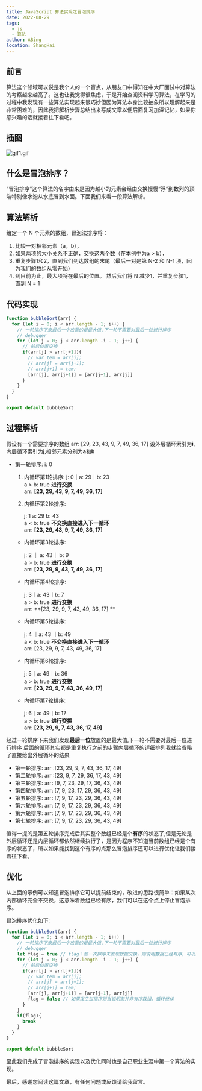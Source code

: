```yaml
---
title: JavaScript 算法实现之冒泡排序
date: 2022-08-29
tags:
  - js
  - 算法
author: ABing
location: ShangHai
---
```

## 前言
算法这个领域可以说是我个人的一个盲点，从朋友口中得知在中大厂面试中对算法的考察越来越高了。这也让我觉得很焦虑，于是开始查阅资料学习算法，在学习的过程中我发现有一些算法实现起来很巧妙但因为算法本身比较抽象所以理解起来是非常困难的，因此我把解析步骤总结出来写成文章以便后面复习加深记忆，如果你感兴趣的话就接着往下看吧。

## 插图

![gif1.gif](https://p3-juejin.byteimg.com/tos-cn-i-k3u1fbpfcp/c77e7553a8d14d098f6b564d9ed41369~tplv-k3u1fbpfcp-watermark.image?)

## 什么是冒泡排序？

“冒泡排序”这个算法的名字由来是因为越小的元素会经由交换慢慢“浮”到数列的顶端特别像水泡从水底冒到水面。下面我们来看一段算法解析。
## 算法解析

给定一个 N 个元素的数组，冒泡法排序将：

1. 比较一对相邻元素（a，b），
2. 如果两项的大小关系不正确，交换这两个数（在本例中为a > b），
3. 重复步骤1和2，直到我们到达数组的末尾（最后一对是第 N-2 和 N-1 项，因为我们的数组从零开始）
4. 到目前为止，最大项将在最后的位置。 然后我们将 N 减少1，并重复步骤1，直到 N = 1

## 代码实现
```js
function bubbleSort(arr) {
  for (let i = 0; i < arr.length - 1; i++) {
    // 一轮排序下来最后一个放置的是最大值,下一轮不需要对最后一位进行排序
    // debugger
    for (let j = 0; j < arr.length -i - 1; j++) {
      // 前后位置交换
      if(arr[j] > arr[j+1]){
        // var tem = arr[j];
        // arr[j] = arr[j+1];
        // arr[j+1] = tem;
        [arr[j], arr[j+1]] = [arr[j+1], arr[j]] 
      }
    }
  }
}

export default bubbleSort
```
## 过程解析

假设有一个需要排序的数组 arr: [29, 23, 43, 9, 7, 49, 36, 17]
设外层循环索引为**i**,内层循环索引为**j**,相邻元素分别为**a**和**b**
- 第一轮排序:
  i: 0
  1. 内循环第1轮排序:
      j: 0｜a: 29｜b: 23    
      a > b: true **进行交换** <br/>
      arr: **[23, 29, 43, 9, 7, 49, 36, 17]**
  2. 内循环第2轮排序:
      
      j: 1 a: 29 b: 43    
      a < b: true **不交换直接进入下一循环**<br/>
      arr: **[23, 29, 43, 9, 7, 49, 36, 17]**
  - 内循环第3轮排序:
      
      j: 2 ｜ a: 43｜ b: 9  
      a > b: true **进行交换** <br/>
      arr: **[23, 29, 9, 43, 7, 49, 36, 17]**
  - 内循环第4轮排序:
      
      j: 3｜a: 43｜b: 7  
      a > b: true **进行交换** <br/>
      arr: **[23, 29, 9, 7, 43, 49, 36, 17] **   
  - 内循环第5轮排序:
      
      j: 4 ｜a: 43 ｜b: 49  
      a < b: true **不交换直接进入下一循环**<br/>
      arr: [23, 29, 9, 7, 43, 49, 36, 17] 
  - 内循环第6轮排序:
      
      j: 5｜a: 49｜b: 36  <br/>
      a > b: true **进行交换** <br/>
      arr: **[23, 29, 9, 7, 43, 36, 49, 17]** 
  - 内循环第7轮排序:
      
      j: 6｜a: 49｜b: 17  
      a > b: true **进行交换** <br/>
      arr: **[23, 29, 9, 7, 43, 36, 17, 49]** 

经过一轮排序下来我们发现**最后一位**放置的是最大值,下一轮不需要对最后一位进行排序
后面的循环其实都是重复执行之前的步骤内层循环的详细排列我就给省略了直接给出外层循环的结果

- 第一轮排序: arr :[23, 29, 9, 7, 43, 36, 17, 49] 
- 第二轮排序: arr :[23, 9, 7, 29, 36, 17, 43, 49]
- 第三轮排序: arr: [9, 7, 23, 29, 17, 36, 43, 49]
- 第四轮排序: arr: [7, 9, 23, 17, 29, 36, 43, 49]
- 第五轮排序: arr: [7, 9, 17, 23, 29, 36, 43, 49]
- 第六轮排序: arr: [7, 9, 17, 23, 29, 36, 43, 49]
- 第六轮排序: arr: [7, 9, 17, 23, 29, 36, 43, 49]
- 第七轮排序: arr: [7, 9, 17, 23, 29, 36, 43, 49]

值得一提的是第五轮排序完成后其实整个数组已经是个**有序**的状态了,但是无论是外层循环还是内层循环都依然继续执行了，是因为程序不知道当前数组已经是个有序的状态了，所以如果能找到这个有序的点那么冒泡排序还可以进行优化让我们接着往下看。

## 优化

从上面的示例可以知道冒泡排序它可以提前结束的，改进的思路很简单：如果某次内部循环完全不交换，这意味着数组已经有序，我们可以在这个点上停止冒泡排序。

冒泡排序优化如下:

```js
function bubbleSort(arr) {
  for (let i = 0; i < arr.length - 1; i++) {
    // 一轮排序下来最后一个放置的是最大值,下一轮不需要对最后一位进行排序
    // debugger
    let flag = true // flag：若一次排序未发现数据交换，则说明数据已经有序，可以结束排序过程
    for (let j = 0; j < arr.length -i - 1; j++) {
      // 前后位置交换
      if(arr[j] > arr[j+1]){
        // var tem = arr[j];
        // arr[j] = arr[j+1];
        // arr[j+1] = tem;
        [arr[j], arr[j+1]] = [arr[j+1], arr[j]]
        flag = false // 如果发生过排序则当说明前并非有序数组，循环继续
      }
    }
    if(flag){
      break
    }
  }
}

export default bubbleSort
```

至此我们完成了冒泡排序的实现以及优化同时也是自己职业生涯中第一个算法的实现。

最后，感谢您阅读这篇文章，有任何问题或反馈请给我留言。